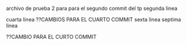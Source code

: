 archivo de prueba 2 para para el segundo commit del tp
segunda linea

cuarta linea
??CAMBIOS PARA EL CUARTO COMMIT
sexta linea 
septima linea

??CAMBIO PARA EL CURTO COMMIT
